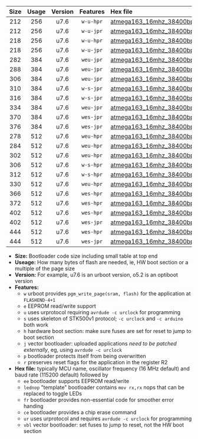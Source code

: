 |Size|Usage|Version|Features|Hex file|
|:-:|:-:|:-:|:-:|:--|
|212|256|u7.6|`w-u-hpr`|[atmega163_16mhz_38400bps_ur.hex](https://raw.githubusercontent.com/stefanrueger/urboot/main/atmega163_16mhz_38400bps_ur.hex)|
|212|256|u7.6|`w-u-jpr`|[atmega163_16mhz_38400bps_ur_vbl.hex](https://raw.githubusercontent.com/stefanrueger/urboot/main/atmega163_16mhz_38400bps_ur_vbl.hex)|
|218|256|u7.6|`w-u-hpr`|[atmega163_16mhz_38400bps_lednop_ur.hex](https://raw.githubusercontent.com/stefanrueger/urboot/main/atmega163_16mhz_38400bps_lednop_ur.hex)|
|218|256|u7.6|`w-u-jpr`|[atmega163_16mhz_38400bps_lednop_ur_vbl.hex](https://raw.githubusercontent.com/stefanrueger/urboot/main/atmega163_16mhz_38400bps_lednop_ur_vbl.hex)|
|282|384|u7.6|`weu-jpr`|[atmega163_16mhz_38400bps_ee_ur_vbl.hex](https://raw.githubusercontent.com/stefanrueger/urboot/main/atmega163_16mhz_38400bps_ee_ur_vbl.hex)|
|288|384|u7.6|`weu-jpr`|[atmega163_16mhz_38400bps_ee_lednop_ur_vbl.hex](https://raw.githubusercontent.com/stefanrueger/urboot/main/atmega163_16mhz_38400bps_ee_lednop_ur_vbl.hex)|
|306|384|u7.6|`weu-jpr`|[atmega163_16mhz_38400bps_ee_lednop_fr_ur_vbl.hex](https://raw.githubusercontent.com/stefanrueger/urboot/main/atmega163_16mhz_38400bps_ee_lednop_fr_ur_vbl.hex)|
|310|384|u7.6|`w-s-jpr`|[atmega163_16mhz_38400bps_vbl.hex](https://raw.githubusercontent.com/stefanrueger/urboot/main/atmega163_16mhz_38400bps_vbl.hex)|
|316|384|u7.6|`w-s-jpr`|[atmega163_16mhz_38400bps_lednop_vbl.hex](https://raw.githubusercontent.com/stefanrueger/urboot/main/atmega163_16mhz_38400bps_lednop_vbl.hex)|
|334|384|u7.6|`weu-jpr`|[atmega163_16mhz_38400bps_ee_lednop_fr_ce_ur_vbl.hex](https://raw.githubusercontent.com/stefanrueger/urboot/main/atmega163_16mhz_38400bps_ee_lednop_fr_ce_ur_vbl.hex)|
|370|384|u7.6|`wes-jpr`|[atmega163_16mhz_38400bps_ee_vbl.hex](https://raw.githubusercontent.com/stefanrueger/urboot/main/atmega163_16mhz_38400bps_ee_vbl.hex)|
|376|384|u7.6|`wes-jpr`|[atmega163_16mhz_38400bps_ee_lednop_vbl.hex](https://raw.githubusercontent.com/stefanrueger/urboot/main/atmega163_16mhz_38400bps_ee_lednop_vbl.hex)|
|278|512|u7.6|`weu-hpr`|[atmega163_16mhz_38400bps_ee_ur.hex](https://raw.githubusercontent.com/stefanrueger/urboot/main/atmega163_16mhz_38400bps_ee_ur.hex)|
|284|512|u7.6|`weu-hpr`|[atmega163_16mhz_38400bps_ee_lednop_ur.hex](https://raw.githubusercontent.com/stefanrueger/urboot/main/atmega163_16mhz_38400bps_ee_lednop_ur.hex)|
|302|512|u7.6|`weu-hpr`|[atmega163_16mhz_38400bps_ee_lednop_fr_ur.hex](https://raw.githubusercontent.com/stefanrueger/urboot/main/atmega163_16mhz_38400bps_ee_lednop_fr_ur.hex)|
|306|512|u7.6|`w-s-hpr`|[atmega163_16mhz_38400bps.hex](https://raw.githubusercontent.com/stefanrueger/urboot/main/atmega163_16mhz_38400bps.hex)|
|312|512|u7.6|`w-s-hpr`|[atmega163_16mhz_38400bps_lednop.hex](https://raw.githubusercontent.com/stefanrueger/urboot/main/atmega163_16mhz_38400bps_lednop.hex)|
|330|512|u7.6|`weu-hpr`|[atmega163_16mhz_38400bps_ee_lednop_fr_ce_ur.hex](https://raw.githubusercontent.com/stefanrueger/urboot/main/atmega163_16mhz_38400bps_ee_lednop_fr_ce_ur.hex)|
|366|512|u7.6|`wes-hpr`|[atmega163_16mhz_38400bps_ee.hex](https://raw.githubusercontent.com/stefanrueger/urboot/main/atmega163_16mhz_38400bps_ee.hex)|
|372|512|u7.6|`wes-hpr`|[atmega163_16mhz_38400bps_ee_lednop.hex](https://raw.githubusercontent.com/stefanrueger/urboot/main/atmega163_16mhz_38400bps_ee_lednop.hex)|
|402|512|u7.6|`wes-hpr`|[atmega163_16mhz_38400bps_ee_lednop_fr.hex](https://raw.githubusercontent.com/stefanrueger/urboot/main/atmega163_16mhz_38400bps_ee_lednop_fr.hex)|
|402|512|u7.6|`wes-jpr`|[atmega163_16mhz_38400bps_ee_lednop_fr_vbl.hex](https://raw.githubusercontent.com/stefanrueger/urboot/main/atmega163_16mhz_38400bps_ee_lednop_fr_vbl.hex)|
|444|512|u7.6|`wes-hpr`|[atmega163_16mhz_38400bps_ee_lednop_fr_ce.hex](https://raw.githubusercontent.com/stefanrueger/urboot/main/atmega163_16mhz_38400bps_ee_lednop_fr_ce.hex)|
|444|512|u7.6|`wes-jpr`|[atmega163_16mhz_38400bps_ee_lednop_fr_ce_vbl.hex](https://raw.githubusercontent.com/stefanrueger/urboot/main/atmega163_16mhz_38400bps_ee_lednop_fr_ce_vbl.hex)|

- **Size:** Bootloader code size including small table at top end
- **Useage:** How many bytes of flash are needed, ie, HW boot section or a multiple of the page size
- **Version:** For example, u7.6 is an urboot version, o5.2 is an optiboot version
- **Features:**
  + `w` urboot provides `pgm_write_page(sram, flash)` for the application at `FLASHEND-4+1`
  + `e` EEPROM read/write support
  + `u` uses urprotocol requiring `avrdude -c urclock` for programming
  + `s` uses skeleton of STK500v1 protocol; `-c urclock` and `-c arduino` both work
  + `h` hardware boot section: make sure fuses are set for reset to jump to boot section
  + `j` vector bootloader: uploaded applications *need to be patched externally*, eg, using `avrdude -c urclock`
  + `p` bootloader protects itself from being overwritten
  + `r` preserves reset flags for the application in the register R2
- **Hex file:** typically MCU name, oscillator frequency (16 MHz default) and baud rate (115200 default) followed by
  + `ee` bootloader supports EEPROM read/write
  + `lednop` "template" bootloader contains `mov rx,rx` nops that can be replaced to toggle LEDs
  + `fr` bootloader provides non-essential code for smoother error handing
  + `ce` bootloader provides a chip erase command
  + `ur` uses urprotocol and requires `avrdude -c urclock` for programming
  + `vbl` vector bootloader: set fuses to jump to reset, not the HW boot section
